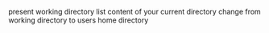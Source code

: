 present working directory
list content of your current directory
change from working directory to users home directory

